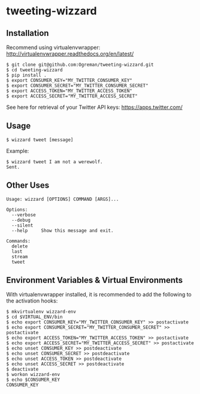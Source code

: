 # tweeting-wizzard

Installation
------------

Recommend using virtualenvwrapper: http://virtualenvwrapper.readthedocs.org/en/latest/

    $ git clone git@github.com:Ogreman/tweeting-wizzard.git
    $ cd tweeting-wizzard
    $ pip install .
    $ export CONSUMER_KEY="MY_TWITTER_CONSUMER_KEY"
    $ export CONSUMER_SECRET="MY_TWITTER_CONSUMER_SECRET"
    $ export ACCESS_TOKEN="MY_TWITTER_ACCESS_TOKEN"
    $ export ACCESS_SECRET="MY_TWITTER_ACCESS_SECRET"

See here for retrieval of your Twitter API keys: https://apps.twitter.com/

Usage
-----

    $ wizzard tweet [message]
    
  Example:
  
    $ wizzard tweet I am not a werewolf.
    Sent.
    

Other Uses
----------

    Usage: wizzard [OPTIONS] COMMAND [ARGS]...
    
    Options:
      --verbose
      --debug
      --silent
      --help     Show this message and exit.
    
    Commands:
      delete
      last
      stream
      tweet


Environment Variables & Virtual Environments
--------------------------------------------

With virtualenvwrapper installed, it is recommended to add the following to the activation hooks:

    $ mkvirtualenv wizzard-env
    $ cd $VIRTUAL_ENV/bin
    $ echo export CONSUMER_KEY="MY_TWITTER_CONSUMER_KEY" >> postactivate
    $ echo export CONSUMER_SECRET="MY_TWITTER_CONSUMER_SECRET" >> postactivate
    $ echo export ACCESS_TOKEN="MY_TWITTER_ACCESS_TOKEN" >> postactivate
    $ echo export ACCESS_SECRET="MY_TWITTER_ACCESS_SECRET" >> postactivate
    $ echo unset CONSUMER_KEY >> postdeactivate
    $ echo unset CONSUMER_SECRET >> postdeactivate
    $ echo unset ACCESS_TOKEN >> postdeactivate
    $ echo unset ACCESS_SECRET >> postdeactivate
    $ deactivate
    $ workon wizzard-env
    $ echo $CONSUMER_KEY
    CONSUMER_KEY
